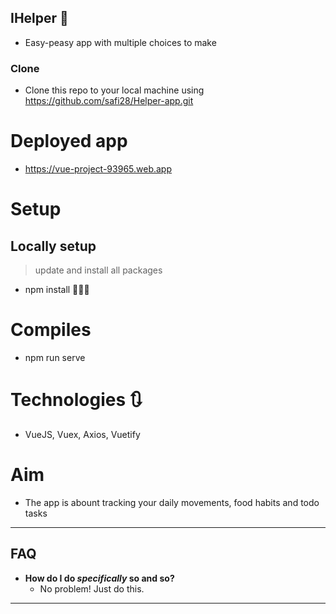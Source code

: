 ## IHelper :ghost:
* Easy-peasy app with multiple choices to make
### Clone

- Clone this repo to your local machine using https://github.com/safi28/Helper-app.git

# Deployed app
* https://vue-project-93965.web.app
# Setup
## Locally setup
> update and install all packages 
* npm install 🔨🔨🔨
# Compiles
* npm run serve
# Technologies 🔃
* VueJS, Vuex, Axios, Vuetify
# Aim
* The app is abount tracking your daily movements, food habits and todo tasks
---

## FAQ

- **How do I do *specifically* so and so?**
    - No problem! Just do this.

---
